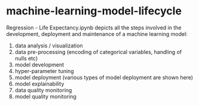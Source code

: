 # machine-learning-model-lifecycle

Regression - Life Expectancy.ipynb depicts all the steps involved in the development, deployment and maintenance of a machine learning model:
1. data analysis / visualization
2. data pre-processing (encoding of categorical variables, handling of nulls etc)
3. model development
4. hyper-parameter tuning
5. model deployment (various types of model deployment are shown here)
6. model explainability
7. data quality monitoring
8. model quality monitoring
